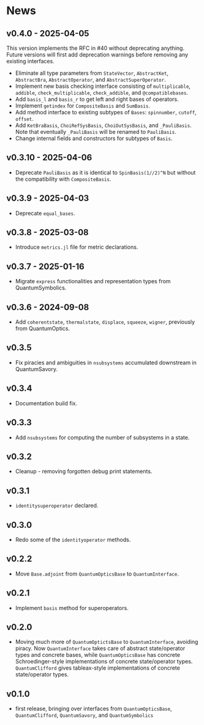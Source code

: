 # News

## v0.4.0 - 2025-04-05

This version implements the RFC in #40 without deprecating anything. Future versions will first add deprecation warnings before removing any existing interfaces.

- Eliminate all type parameters from `StateVector`, `AbstractKet`, `AbstractBra`, `AbstractOperator`, and `AbstractSuperOperator`.
- Implement new basis checking interface consisting of `multiplicable`, `addible`, `check_multiplicable`, `check_addible`, and `@compatiblebases`.
- Add `basis_l` and `basis_r` to get left and right bases of operators. 
- Implement `getindex` for `CompositeBasis` and `SumBasis`.
- Add method interface to existing subtypes of `Bases`: `spinnumber`, `cutoff`, `offset`.
- Add `KetBraBasis`, `ChoiRefSysBasis`, `ChoiOutSysBasis`, and `_PauliBasis`. Note that eventually `_PauliBasis` will be renamed to `PauliBasis`.
- Change internal fields and constructors for subtypes of `Basis`.

## v0.3.10 - 2025-04-06

- Deprecate `PauliBasis` as it is identical to `SpinBasis(1//2)^N` but without the compatibility with `CompositeBasis`.

## v0.3.9 - 2025-04-03

- Deprecate `equal_bases`.

## v0.3.8 - 2025-03-08

- Introduce `metrics.jl` file for metric declarations.

## v0.3.7 - 2025-01-16

- Migrate `express` functionalities and representation types from QuantumSymbolics.

## v0.3.6 - 2024-09-08

- Add `coherentstate`, `thermalstate`, `displace`, `squeeze`, `wigner`, previously from QuantumOptics.

## v0.3.5

- Fix piracies and ambiguities in `nsubsystems` accumulated downstream in QuantumSavory.

## v0.3.4

- Documentation build fix.

## v0.3.3

- Add `nsubsystems` for computing the number of subsystems in a state.

## v0.3.2

- Cleanup - removing forgotten debug print statements.

## v0.3.1

- `identitysuperoperator` declared.

## v0.3.0

- Redo some of the `identityoperator` methods.

## v0.2.2

- Move `Base.adjoint` from `QuantumOpticsBase` to `QuantumInterface`.

## v0.2.1

- Implement `basis` method for superoperators.

## v0.2.0

- Moving much more of `QuantumOptictsBase` to `QuantumInterface`, avoiding piracy. Now `QuantumInterface` takes care of abstract state/operator types and concrete bases, while `QuantumOpticsBase` has concrete Schroedinger-style implementations of concrete state/operator types. `QuantumClifford` gives tableax-style implementations of concrete state/operator types.

## v0.1.0

- first release, bringing over interfaces from `QuantumOpticsBase`, `QuantumClifford`, `QuantumSavory`, and `QuantumSymbolics`

